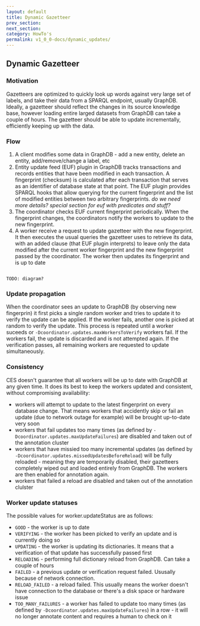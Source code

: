 ```yaml
---
layout: default
title: Dynamic Gazetteer
prev_section:
next_section:
category: HowTo's
permalink: v1_0_0-docs/dynamic_updates/
---
```


## Dynamic Gazetteer

### Motivation

Gazetteers are optimized to quickly look up words against very large set of labels, and take their data from a SPARQL endpoint, usually GraphDB. Ideally, a gazetteer should reflect the changes in its source knowledge base, however loading entire larged datasets from GraphDB can take a couple of hours. The gazetteer should be able to update incrementally, efficiently keeping up with the data.

### Flow

1. A client modifies some data in GraphDB - add a new entity, delete an entity, add/remove/change a label, etc
2. Entity update feed (EUF) plugin in GraphDB tracks transactions and records entities that have been modified in each transaction. A fingerprint (checksum) is calculated after each transaction that serves as an identifier of database state at that point. The EUF plugin provides SPARQL hooks that allow querying for the current fingerprint and the list of modified entities between two arbitrary fingerprints. _do we need more details? special section for euf with predicates and stuff?_
3. The coordinator checks EUF current fingerprint periodically. When the fingerprint changes, the coordinators notify the workers to update to the new fingerprint.
4. A worker receive a request to update gazetteer with the new fingerprint. It then executes the usual queries the gazetteer uses to retrieve its data, with an added clause (that EUF plugin interprets) to leave only the data modified after the current worker fingerprint and the new fingerprint passed by the coordinator. The worker then updates its fingerprint and is up to date

<pre><code>
TODO: diagram?
</code></pre>

### Update propagation

When the coordinator sees an update to GraphDB (by observing new fingerprin) it first picks a single random worker and tries to update it to verify the update can be applied. If the worker fails, another one is picked at random to verify the update. This process is repeated until a worker suceeds or `-Dcoordinator.updates.maxWorkersToVerify` workers fail. If the workers fail, the update is discarded and is not attempted again. If the verification passes, all remaining workers are requested to update simultaneously. 

### Consistency

CES doesn't guarantee that all workers will be up to date with GraphDB at any given time. It does its best to keep the workers updated and consistent, without compromising availability:
* workers will attempt to update to the latest fingerprint on every database change. That means workers that accidently skip or fail an update (due to network outage for example) will be brought up-to-date very soon
* workers that fail updates too many times (as defined by `-Dcoordinator.updates.maxUpdateFailures`) are disabled and taken out of the annotation cluster
* workers that have missied too many incremental updates (as defined by `-Dcoordinator.updates.missedUpdatesBeforeReload`) will be fully reloaded - meaning they are temporarily disabled, their gazetteers completely wiped out and loaded entirely from GraphDB. The workers are then enabled for annotation again. 
* workers that failed a reload are disabled and taken out of the annotation clulster

### Worker update statuses

The possible values for worker.updateStatus are as follows:
* `GOOD` - the worker is up to date
* `VERIFYING` - the worker has been picked to verify an update and is currently doing so
* `UPDATING` - the worker is updating its dictionaries. It means that a verification of that update has successfully passed first
* `RELOADING` - performing full dictionary reload from GraphDB. Can take a couple of hours
* `FAILED` - a previous update or verification request failed. Ususally because of network connection. 
* `RELOAD_FAILED` - a reload failed. This usually means the worker doesn't have connection to the database or there's a disk space or hardware issue
* `TOO_MANY_FAILURES` - a worker has failed to update too many times (as defined by `-Dcoordinator.updates.maxUpdateFailures`) in a row - it will no longer annotate content and requires a human to check on it
